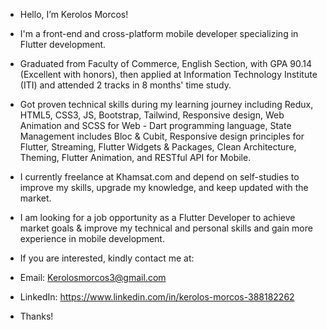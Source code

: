 - Hello, I’m Kerolos Morcos!

- I'm a front-end and cross-platform mobile developer specializing in Flutter development.
- Graduated from Faculty of Commerce, English Section, with GPA 90.14 (Excellent with honors), then applied at Information Technology Institute (ITI) and attended 2 tracks in 8 months' time study.
- Got proven technical skills during my learning journey including Redux, HTML5, CSS3, JS, Bootstrap, Tailwind, Responsive design, Web Animation and SCSS for Web - Dart programming language, State 
  Management includes Bloc & Cubit, Responsive design principles for Flutter, Streaming, Flutter Widgets & Packages, Clean Architecture, Theming, Flutter Animation, and RESTful API for Mobile.
- I currently freelance at Khamsat.com and depend on self-studies to improve my skills, upgrade my knowledge, and keep updated with the market.

- I am looking for a job opportunity as a Flutter Developer to achieve market goals & improve my technical and personal skills and gain more experience in mobile development.

- If you are interested, kindly contact me at:
- Email: Kerolosmorcos3@gmail.com
- LinkedIn: https://www.linkedin.com/in/kerolos-morcos-388182262

- Thanks!

